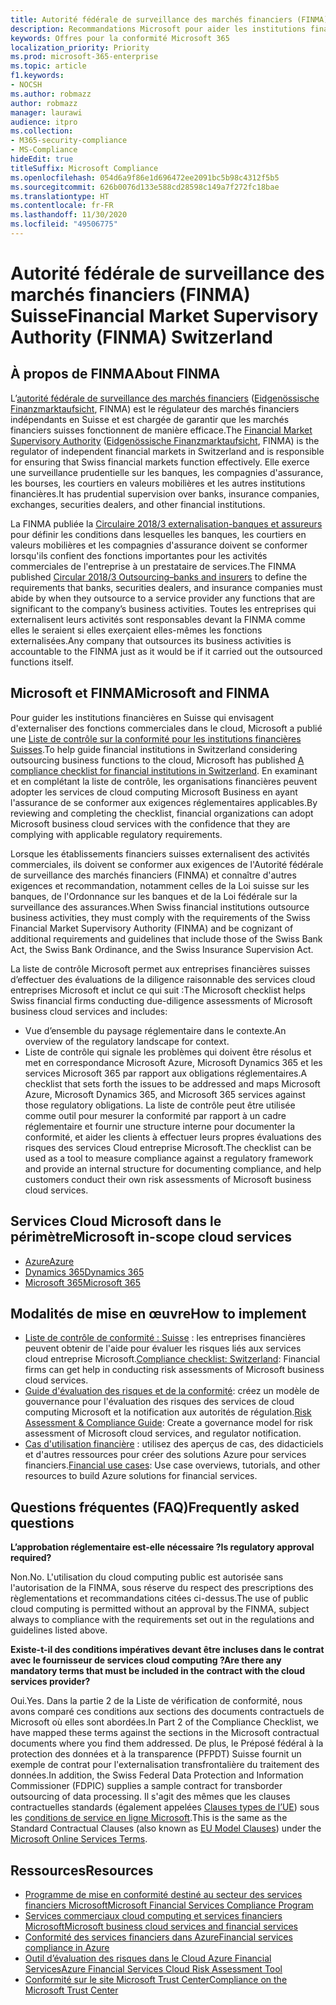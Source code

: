 ```yaml
---
title: Autorité fédérale de surveillance des marchés financiers (FINMA) Suisse
description: Recommandations Microsoft pour aider les institutions financières en Suisse avec l’adoption du cloud.
keywords: Offres pour la conformité Microsoft 365
localization_priority: Priority
ms.prod: microsoft-365-enterprise
ms.topic: article
f1.keywords:
- NOCSH
ms.author: robmazz
author: robmazz
manager: laurawi
audience: itpro
ms.collection:
- M365-security-compliance
- MS-Compliance
hideEdit: true
titleSuffix: Microsoft Compliance
ms.openlocfilehash: 054d6a9f86e1d696472ee2091bc5b98c4312f5b5
ms.sourcegitcommit: 626b0076d133e588cd28598c149a7f272fc18bae
ms.translationtype: HT
ms.contentlocale: fr-FR
ms.lasthandoff: 11/30/2020
ms.locfileid: "49506775"
---
```

# <a name="financial-market-supervisory-authority-finma-switzerland"></a><span data-ttu-id="e4970-104">Autorité fédérale de surveillance des marchés financiers (FINMA) Suisse</span><span class="sxs-lookup"><span data-stu-id="e4970-104">Financial Market Supervisory Authority (FINMA) Switzerland</span></span>

## <a name="about-finma"></a><span data-ttu-id="e4970-105">À propos de FINMA</span><span class="sxs-lookup"><span data-stu-id="e4970-105">About FINMA</span></span>

<span data-ttu-id="e4970-106">L’[autorité fédérale de surveillance des marchés financiers](https://www.finma.ch/en) ([Eidgenössische Finanzmarktaufsicht](https://www.finma.ch/de/), FINMA) est le régulateur des marchés financiers indépendants en Suisse et est chargée de garantir que les marchés financiers suisses fonctionnent de manière efficace.</span><span class="sxs-lookup"><span data-stu-id="e4970-106">The [Financial Market Supervisory Authority](https://www.finma.ch/en) ([Eidgenössische Finanzmarktaufsicht](https://www.finma.ch/de/), FINMA) is the regulator of independent financial markets in Switzerland and is responsible for ensuring that Swiss financial markets function effectively.</span></span> <span data-ttu-id="e4970-107">Elle exerce une surveillance prudentielle sur les banques, les compagnies d'assurance, les bourses, les courtiers en valeurs mobilières et les autres institutions financières.</span><span class="sxs-lookup"><span data-stu-id="e4970-107">It has prudential supervision over banks, insurance companies, exchanges, securities dealers, and other financial institutions.</span></span>

<span data-ttu-id="e4970-108">La FINMA publiée la [Circulaire 2018/3 externalisation-banques et assureurs](https://www.finma.ch/en/~/media/finma/dokumente/rundschreiben-archiv/2018/rs-18-03/finma-rs-2018-03---20170921.pdf?la=en) pour définir les conditions dans lesquelles les banques, les courtiers en valeurs mobilières et les compagnies d'assurance doivent se conformer lorsqu'ils confient des fonctions importantes pour les activités commerciales de l'entreprise à un prestataire de services.</span><span class="sxs-lookup"><span data-stu-id="e4970-108">The FINMA published [Circular 2018/3 Outsourcing–banks and insurers](https://www.finma.ch/en/~/media/finma/dokumente/rundschreiben-archiv/2018/rs-18-03/finma-rs-2018-03---20170921.pdf?la=en) to define the requirements that banks, securities dealers, and insurance companies must abide by when they outsource to a service provider any functions that are significant to the company’s business activities.</span></span> <span data-ttu-id="e4970-109">Toutes les entreprises qui externalisent leurs activités sont responsables devant la FINMA comme elles le seraient si elles exerçaient elles-mêmes les fonctions externalisées.</span><span class="sxs-lookup"><span data-stu-id="e4970-109">Any company that outsources its business activities is accountable to the FINMA just as it would be if it carried out the outsourced functions itself.</span></span>

## <a name="microsoft-and-finma"></a><span data-ttu-id="e4970-110">Microsoft et FINMA</span><span class="sxs-lookup"><span data-stu-id="e4970-110">Microsoft and FINMA</span></span>

<span data-ttu-id="e4970-111">Pour guider les institutions financières en Suisse qui envisagent d'externaliser des fonctions commerciales dans le cloud, Microsoft a publié une [Liste de contrôle sur la conformité pour les institutions financières Suisses](https://aka.ms/FinServ-Guide-Switzerland).</span><span class="sxs-lookup"><span data-stu-id="e4970-111">To help guide financial institutions in Switzerland considering outsourcing business functions to the cloud, Microsoft has published [A compliance checklist for financial institutions in Switzerland](https://aka.ms/FinServ-Guide-Switzerland).</span></span> <span data-ttu-id="e4970-112">En examinant et en complétant la liste de contrôle, les organisations financières peuvent adopter les services de cloud computing Microsoft Business en ayant l'assurance de se conformer aux exigences réglementaires applicables.</span><span class="sxs-lookup"><span data-stu-id="e4970-112">By reviewing and completing the checklist, financial organizations can adopt Microsoft business cloud services with the confidence that they are complying with applicable regulatory requirements.</span></span>

<span data-ttu-id="e4970-113">Lorsque les établissements financiers suisses externalisent des activités commerciales, ils doivent se conformer aux exigences de l'Autorité fédérale de surveillance des marchés financiers (FINMA) et connaître d'autres exigences et recommandation, notamment celles de la Loi suisse sur les banques, de l'Ordonnance sur les banques et de la Loi fédérale sur la surveillance des assurances.</span><span class="sxs-lookup"><span data-stu-id="e4970-113">When Swiss financial institutions outsource business activities, they must comply with the requirements of the Swiss Financial Market Supervisory Authority (FINMA) and be cognizant of additional requirements and guidelines that include those of the Swiss Bank Act, the Swiss Bank Ordinance, and the Swiss Insurance Supervision Act.</span></span>

<span data-ttu-id="e4970-114">La liste de contrôle Microsoft permet aux entreprises financières suisses d’effectuer des évaluations de la diligence raisonnable des services cloud entreprises Microsoft et inclut ce qui suit :</span><span class="sxs-lookup"><span data-stu-id="e4970-114">The Microsoft checklist helps Swiss financial firms conducting due-diligence assessments of Microsoft business cloud services and includes:</span></span>

- <span data-ttu-id="e4970-115">Vue d’ensemble du paysage réglementaire dans le contexte.</span><span class="sxs-lookup"><span data-stu-id="e4970-115">An overview of the regulatory landscape for context.</span></span>
- <span data-ttu-id="e4970-116">Liste de contrôle qui signale les problèmes qui doivent être résolus et met en correspondance Microsoft Azure, Microsoft Dynamics 365 et les services Microsoft 365 par rapport aux obligations réglementaires.</span><span class="sxs-lookup"><span data-stu-id="e4970-116">A checklist that sets forth the issues to be addressed and maps Microsoft Azure, Microsoft Dynamics 365, and Microsoft 365 services against those regulatory obligations.</span></span> <span data-ttu-id="e4970-117">La liste de contrôle peut être utilisée comme outil pour mesurer la conformité par rapport à un cadre réglementaire et fournir une structure interne pour documenter la conformité, et aider les clients à effectuer leurs propres évaluations des risques des services Cloud entreprise Microsoft.</span><span class="sxs-lookup"><span data-stu-id="e4970-117">The checklist can be used as a tool to measure compliance against a regulatory framework and provide an internal structure for documenting compliance, and help customers conduct their own risk assessments of Microsoft business cloud services.</span></span>

## <a name="microsoft-in-scope-cloud-services"></a><span data-ttu-id="e4970-118">Services Cloud Microsoft dans le périmètre</span><span class="sxs-lookup"><span data-stu-id="e4970-118">Microsoft in-scope cloud services</span></span>

- [<span data-ttu-id="e4970-119">Azure</span><span class="sxs-lookup"><span data-stu-id="e4970-119">Azure</span></span>](https://aka.ms/AzureCompliance)
- [<span data-ttu-id="e4970-120">Dynamics 365</span><span class="sxs-lookup"><span data-stu-id="e4970-120">Dynamics 365</span></span>](https://aka.ms/d365-compliance-list)
- [<span data-ttu-id="e4970-121">Microsoft 365</span><span class="sxs-lookup"><span data-stu-id="e4970-121">Microsoft 365</span></span>](https://aka.ms/o365-compliance-framework)

## <a name="how-to-implement"></a><span data-ttu-id="e4970-122">Modalités de mise en œuvre</span><span class="sxs-lookup"><span data-stu-id="e4970-122">How to implement</span></span>

- <span data-ttu-id="e4970-123">[Liste de contrôle de conformité : Suisse](https://aka.ms/FinServ-Guide-Switzerland) : les entreprises financières peuvent obtenir de l'aide pour évaluer les risques liés aux services cloud entreprise Microsoft.</span><span class="sxs-lookup"><span data-stu-id="e4970-123">[Compliance checklist: Switzerland](https://aka.ms/FinServ-Guide-Switzerland): Financial firms can get help in conducting risk assessments of Microsoft business cloud services.</span></span>
- <span data-ttu-id="e4970-124">[Guide d'évaluation des risques et de la conformité](https://aka.ms/RiskGovernanceGuide): créez un modèle de gouvernance pour l'évaluation des risques des services de cloud computing Microsoft et la notification aux autorités de régulation.</span><span class="sxs-lookup"><span data-stu-id="e4970-124">[Risk Assessment & Compliance Guide](https://aka.ms/RiskGovernanceGuide): Create a governance model for risk assessment of Microsoft cloud services, and regulator notification.</span></span>
- <span data-ttu-id="e4970-125">[Cas d'utilisation financière](https://docs.microsoft.com/azure/industry/financial/) : utilisez des aperçus de cas, des didacticiels et d'autres ressources pour créer des solutions Azure pour services financiers.</span><span class="sxs-lookup"><span data-stu-id="e4970-125">[Financial use cases](https://docs.microsoft.com/azure/industry/financial/): Use case overviews, tutorials, and other resources to build Azure solutions for financial services.</span></span>

## <a name="frequently-asked-questions"></a><span data-ttu-id="e4970-126">Questions fréquentes (FAQ)</span><span class="sxs-lookup"><span data-stu-id="e4970-126">Frequently asked questions</span></span>

<span data-ttu-id="e4970-127">**L’approbation réglementaire est-elle nécessaire ?**</span><span class="sxs-lookup"><span data-stu-id="e4970-127">**Is regulatory approval required?**</span></span>

<span data-ttu-id="e4970-128">Non.</span><span class="sxs-lookup"><span data-stu-id="e4970-128">No.</span></span> <span data-ttu-id="e4970-129">L'utilisation du cloud computing public est autorisée sans l'autorisation de la FINMA, sous réserve du respect des prescriptions des règlementations et recommandations citées ci-dessus.</span><span class="sxs-lookup"><span data-stu-id="e4970-129">The use of public cloud computing is permitted without an approval by the FINMA, subject always to compliance with the requirements set out in the regulations and guidelines listed above.</span></span>

<span data-ttu-id="e4970-130">**Existe-t-il des conditions impératives devant être incluses dans le contrat avec le fournisseur de services cloud computing ?**</span><span class="sxs-lookup"><span data-stu-id="e4970-130">**Are there any mandatory terms that must be included in the contract with the cloud services provider?**</span></span>

<span data-ttu-id="e4970-131">Oui.</span><span class="sxs-lookup"><span data-stu-id="e4970-131">Yes.</span></span> <span data-ttu-id="e4970-132">Dans la partie 2 de la Liste de vérification de conformité, nous avons comparé ces conditions aux sections des documents contractuels de Microsoft où elles sont abordées.</span><span class="sxs-lookup"><span data-stu-id="e4970-132">In Part 2 of the Compliance Checklist, we have mapped these terms against the sections in the Microsoft contractual documents where you find them addressed.</span></span> <span data-ttu-id="e4970-133">De plus, le Préposé fédéral à la protection des données et à la transparence (PFPDT) Suisse fournit un exemple de contrat pour l'externalisation transfrontalière du traitement des données.</span><span class="sxs-lookup"><span data-stu-id="e4970-133">In addition, the Swiss Federal Data Protection and Information Commissioner (FDPIC) supplies a sample contract for transborder outsourcing of data processing.</span></span> <span data-ttu-id="e4970-134">Il s'agit des mêmes que les clauses contractuelles standards (également appelées [Clauses types de l’UE](offering-EU-Model-Clauses.md)) sous les [conditions de service en ligne Microsoft](https://aka.ms/Online-Services-Terms).</span><span class="sxs-lookup"><span data-stu-id="e4970-134">This is the same as the Standard Contractual Clauses (also known as [EU Model Clauses](offering-EU-Model-Clauses.md)) under the [Microsoft Online Services Terms](https://aka.ms/Online-Services-Terms).</span></span>

## <a name="resources"></a><span data-ttu-id="e4970-135">Ressources</span><span class="sxs-lookup"><span data-stu-id="e4970-135">Resources</span></span>

- [<span data-ttu-id="e4970-136">Programme de mise en conformité destiné au secteur des services financiers Microsoft</span><span class="sxs-lookup"><span data-stu-id="e4970-136">Microsoft Financial Services Compliance Program</span></span>](https://aka.ms/FSCP-Print)
- [<span data-ttu-id="e4970-137">Services commerciaux cloud computing et services financiers Microsoft</span><span class="sxs-lookup"><span data-stu-id="e4970-137">Microsoft business cloud services and financial services</span></span>](https://servicetrust.microsoft.com/viewpage/financialservicesoverview)
- [<span data-ttu-id="e4970-138">Conformité des services financiers dans Azure</span><span class="sxs-lookup"><span data-stu-id="e4970-138">Financial services compliance in Azure</span></span>](https://azure.microsoft.com/resources/videos/azurecon-2015-financial-services-compliance-in-azure/)
- [<span data-ttu-id="e4970-139">Outil d’évaluation des risques dans le Cloud Azure Financial Services</span><span class="sxs-lookup"><span data-stu-id="e4970-139">Azure Financial Services Cloud Risk Assessment Tool</span></span>](https://aka.ms/FFIEC-CSDT)
- [<span data-ttu-id="e4970-140">Conformité sur le site Microsoft Trust Center</span><span class="sxs-lookup"><span data-stu-id="e4970-140">Compliance on the Microsoft Trust Center</span></span>](https://www.microsoft.com/trust-center/compliance/compliance-overview)
